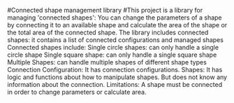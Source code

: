 #Connected shape management library
#This project is a library for managing 'connected shapes': You can change the parameters of a shape by connecting it to an available shape and calculate the area of the shape or the total area of the connected shape.
The library includes connected shapes: it contains a list of connected configurations and managed shapes
Connected shapes include:
  Single circle shapes: can only handle a single circle shape
  Single square shape: can only handle a single square shape
  Multiple Shapes: can handle multiple shapes of different shape types
Connection Configuration: It has connection configurations.
Shapes: It has logic and functions about how to manipulate shapes. But does not know any information about the connection.
Limitations: A shape must be connected in order to change parameters or calculate area.
